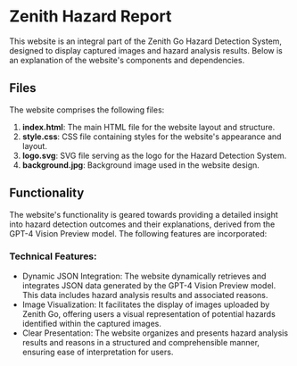 # Zenith Hazard Report

This website is an integral part of the Zenith Go Hazard Detection System, designed to display captured images and hazard analysis results. Below is an explanation of the website's components and dependencies.

## Files

The website comprises the following files:

1. **index.html**: The main HTML file for the website layout and structure.
2. **style.css**: CSS file containing styles for the website's appearance and layout.
3. **logo.svg**: SVG file serving as the logo for the Hazard Detection System.
4. **background.jpg**: Background image used in the website design.

## Functionality
The website's functionality is geared towards providing a detailed insight into hazard detection outcomes and their explanations, derived from the GPT-4 Vision Preview model. The following features are incorporated:

### Technical Features:
- Dynamic JSON Integration: The website dynamically retrieves and integrates JSON data generated by the GPT-4 Vision Preview model. This data includes hazard analysis results and associated reasons.
- Image Visualization: It facilitates the display of images uploaded by Zenith Go, offering users a visual representation of potential hazards identified within the captured images.
- Clear Presentation: The website organizes and presents hazard analysis results and reasons in a structured and comprehensible manner, ensuring ease of interpretation for users.
